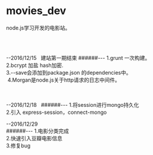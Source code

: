 # movies_dev

node.js学习开发的电影站。

<br>
<br>

--2016/12/15   建站第一期结束
######---
  1.grunt 一次构建。<br>
  2.bcrypt 加盐 hash加密.<br>
  3.--save会添加到package.json 的dependencies中。<br>
  4.Morgan是node.js关于http请求的日志中间件。
<br>
<br>
<br>    

--2016/12/18   
######---
  1.将session进行mongo持久化<br>
  2.引入 express-session，connect-mongo<br>


--2016/12/29<br>
######---
  1.电影分类完成<br>
  2.快速引入豆瓣电影信息<br>
  3.修复bug<br>





   
